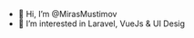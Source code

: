 - 👋 Hi, I’m @MirasMustimov
- 👀 I’m interested in Laravel, VueJs & UI Desig

<!---
MirasMustimov/MirasMustimov is a ✨ special ✨ repository because its `README.md` (this file) appears on your GitHub profile.
You can click the Preview link to take a look at your changes.
--->
